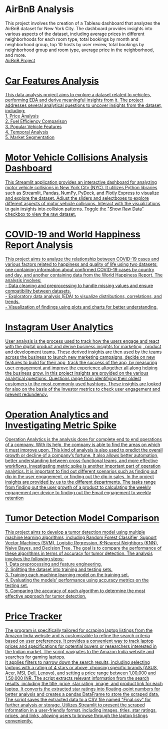 <H1> AirBnB Analysis </H1>
This project involves the creation of a Tableau dashboard that analyzes the AirBnB dataset for New York City. The dashboard provides insights into various aspects of the dataset, including average prices in different neighborhoods for each room type, total bookings by month and neighborhood group, top 10 hosts by user review, total bookings by neighborhood group and room type, average price in the neighborhood, and more.<BR>
<a href = "https://public.tableau.com/views/AirBnB_16891902771890/Dashboard1?:language=en-US&publish=yes&:display_count=n&:origin=viz_share_link"> AirBnB Project 
<H1>Car Features Analysis</H1>
This data analysis project aims to explore a dataset related to vehicles, performing EDA and derive meaningful insights from it. The project addresses several analytical questions to uncover insights from the dataset, including:<BR>
1. Price Analysis<BR>
2. Fuel Efficiency Comparison<BR>
3. Popular Vehicle Features<BR>
4. Temporal Analysis<BR>
5. Market Segmentation
<h1>Motor Vehicle Collisions Analysis Dashboard</h1>
This Streamlit application provides an interactive dashboard for analyzing motor vehicle collisions in New York City (NYC). It utilizes Python libraries such as Streamlit, Pandas, NumPy, PyDeck, and Plotly Express to visualize and explore the dataset. Adjust the sliders and selectboxes to explore different aspects of motor vehicle collisions. Interact with the visualizations to gain insights into collision patterns. Toggle the "Show Raw Data" checkbox to view the raw dataset.
<H1>COVID-19 and World Happiness Report Analysis</H1>
This project aims to analyze the relationship between COVID-19 cases and various factors related to happiness and quality of life using two datasets: one containing information about confirmed COVID-19 cases by country and day, and another containing data from the World Happiness Report. The analysis involves:<BR>
- Data cleaning and preprocessing to handle missing values and ensure compatibility between datasets.<BR>
- Exploratory data analysis (EDA) to visualize distributions, correlations, and trends.<BR>
- Visualization of findings using plots and charts for better understanding.<BR>
<H1>Instagram User Analytics</H1>
User analysis is the process used to track how the users engage and react with the digital product and derive business insights for marketing , product and development teams. These derived insights are then used by the teams across the business to launch new marketing campaigns, decide on new features to build for their app, track the success of the app, by measuring user engagement and improve the experience altogether all along helping the business grow.
In this project insights are provided on the various analytical questions. Questions range from identifying their oldest customers to the most commonly used hashtags. These insights are looked for also on the basis of the Investor metrics to check user engagement and prevent redundency.
<H1> Operation Analytics and Investigating Metric Spike </H1>
Operation Analytics is the analysis done for complete end to end operations of a company. With its help, the company is able to find the areas on which it must improve upon. This kind of analysis is also used to predict the overall growth or decline of a company’s fortune. It also allows better automation, better understanding between cross-functional teams, and more effective workflows.
Investigating metric spike is another important part of operation analytics. It is important to find out different scenarios such as finding out dip in the user engagement, or finding out the dip in sales. In the project insights are provided by us to the different departments. The tasks range from finding out the user growth of a product to calculating the weekly engagement per device to finding out the Email engagement to weekly retention
<H1>Tumor Detection Model Comparison </H1>
This project aims to develop a tumor detection model using multiple machine learning algorithms, including Random Forest Classifier, Support Vector Machines (SVM), Logistic Regression, K-Nearest Neighbors (KNN), Naive Bayes, and Decision Tree. The goal is to compare the performance of these algorithms in terms of accuracy for tumor detection. The analysis involves the following steps:<BR>
1. Data preprocessing and feature engineering.<BR>
2. Splitting the dataset into training and testing sets.<BR>
3. Training each machine learning model on the training set.<BR>
4. Evaluating the models' performance using accuracy metrics on the testing set.<BR>
5. Comparing the accuracy of each algorithm to determine the most effective approach for tumor detection.<BR>
<H1>Price Tracker</H1>
The program is specifically tailored for scraping laptop listings from the Amazon India website and is customizable to refine the search criteria based on user preferences. It provides a convenient way to track laptop prices and specifications for potential buyers or researchers interested in the Indian market.
The script navigates to the Amazon India website and searches for gaming laptops.
<BR>It applies filters to narrow down the search results, including selecting laptops with a rating of 4 stars or above, choosing specific brands (ASUS, Acer, MSI, Dell, Lenovo), and setting a price range between 1,00,000 and 1,50,000 INR.
The script extracts relevant information from the search results, including the title, price, star rating, image, and product link for each laptop.
It converts the extracted star ratings into floating-point numbers for better analysis and creates a pandas DataFrame to store the scraped data.
<BR>The script saves the extracted data to a CSV file named "Final.csv" for further analysis or storage.
Utilizes Streamlit to present the scraped information in a user-friendly format, including images, titles, star ratings, prices, and links, allowing users to browse through the laptop listings conveniently.

